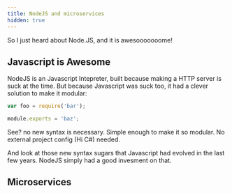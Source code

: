 ```yaml
---
title: NodeJS and microservices
hidden: true
---
```


So I just heard about Node.JS, and it is awesooooooome!

## Javascript is Awesome

NodeJS is an Javascript Intepreter, built because making a HTTP server is suck at the time. But because Javascript was suck too, it had a clever solution to make it modular:

```js
var foo = require('bar');
```

```js
module.exports = 'baz';
```

See? no new syntax is necessary. Simple enough to make it so modular. No external project config (Hi C#) needed.

And look at those new syntax sugars that Javascript had evolved in the last few years. NodeJS simply had a good invesment on that.

## Microservices

